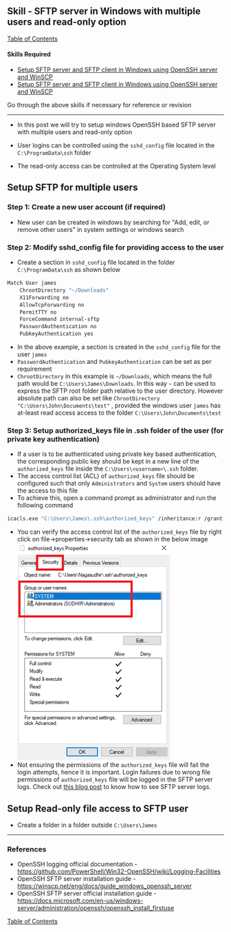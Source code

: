 ## Skill - SFTP server in Windows with multiple users and read-only option

[Table of Contents](https://nagasudhir.blogspot.com/2020/04/taming-python-table-of-contents.html)

#### Skills Required
* [Setup SFTP server and SFTP client in Windows using OpenSSH server and WinSCP](https://nagasudhir.blogspot.com/2022/03/setup-sftp-server-and-sftp-client-in.html)
* [Setup SFTP server and SFTP client in Windows using OpenSSH server and WinSCP](https://nagasudhir.blogspot.com/2022/10/setup-logging-for-sftp-server-in-windows.html)

Go through the above skills if necessary for reference or revision
<hr/>

* In this post we will try to setup windows OpenSSH based SFTP server with multiple users and read-only option

* User logins can be controlled using the `sshd_config` file located in the `C:\ProgramData\ssh` folder
* The read-only access can be controlled at the Operating System level

## Setup SFTP for multiple users
### Step 1: Create a new user account (if required)
* New user can be created in windows by searching for "Add, edit, or remove other users" in system settings or windows search

### Step 2: Modify sshd_config file for providing access to the user
* Create a section in `sshd_config` file located in the folder `C:\ProgramData\ssh` as shown below
```bash
Match User james
	ChrootDirectory "~/Downloads"
	X11Forwarding no
	AllowTcpForwarding no
	PermitTTY no
	ForceCommand internal-sftp
	PasswordAuthentication no
	PubkeyAuthentication yes
```
* In the above example, a section is created in the `sshd_config` file for the user `james`
* `PasswordAuthentication` and `PubkeyAuthentication` can be set as per requirement
* `ChrootDirectory` in this example is `~/Downloads`, which means the full path would be `C:\Users\James\Downloads`. In this way `~` can be used to express the SFTP root folder path relative to the user directory. However absolute path can also be set like `ChrootDirectory "C:\Users\John\Documents\test"` , provided the windows user `james` has at-least read access access to the folder  `C:\Users\John\Documents\test`

### Step 3: Setup authorized_keys file in .ssh folder of the user (for private key authentication)
* If a user is to be authenticated using private key based authentication, the corresponding public key should be kept in a new line of the  `authorized_keys` file inside the `C:\Users\<username>\.ssh` folder.
*   The access control list (ACL) of `authorized_keys` file should be configured such that only `Administrators` and `System` users should have the access to this file
*   To achieve this, open a command prompt as administrator and run the following command

```bash
icacls.exe "C:\Users\James\.ssh\authorized_keys" /inheritance:r /grant "Administrators:F" /grant "SYSTEM:F"
``` 

* You can verify the access control list of the `authorized_keys` file by right click on file->properties->security tab as shown in the below image
![open_ssh_authorized_keys_properties.png](https://github.com/nagasudhirpulla/taming_python/raw/master/blog/skills/assets/img/open_ssh_authorized_keys_properties.png)
* Not ensuring the permissions of the `authorized_keys` file will fail the login attempts, hence it is important. Login failures due to wrong file permissions of `authorized_keys` file will be logged in the SFTP server logs. Check out [this blog post](https://nagasudhir.blogspot.com/2022/10/setup-logging-for-sftp-server-in-windows.html) to know how to see SFTP server logs.

## Setup Read-only file access to SFTP user
* Create a folder in a folder outside `C:\Users\James`


<hr/>

### References
* OpenSSH logging official documentation - https://github.com/PowerShell/Win32-OpenSSH/wiki/Logging-Facilities
* OpenSSH SFTP server installation guide - https://winscp.net/eng/docs/guide_windows_openssh_server
* OpenSSH SFTP server official installation guide - https://docs.microsoft.com/en-us/windows-server/administration/openssh/openssh_install_firstuse



[Table of Contents](https://nagasudhir.blogspot.com/2020/04/taming-python-table-of-contents.html)




<!--stackedit_data:
eyJoaXN0b3J5IjpbNjY1NDQyODAsLTE4MDE1NjM3NCw3NzY4OT
MyODQsNTE0NTE0MzQ0LC0xMTg2MjkxMDczLC0zNzgwNjE3NzAs
MTY4NDk1ODg0MSwtNTAxMjczNTAsLTUzMjM2MjUyM119
-->